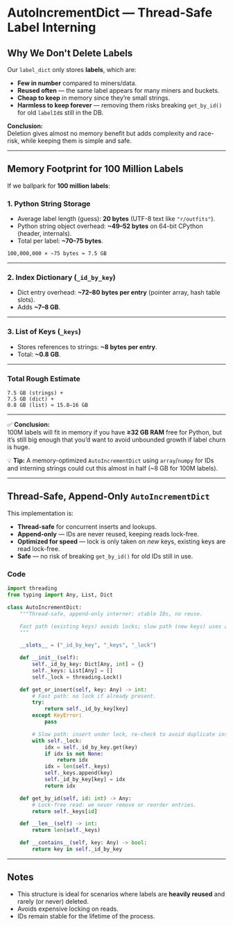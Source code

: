 # AutoIncrementDict — Thread-Safe Label Interning

## Why We Don't Delete Labels

Our `label_dict` only stores **labels**, which are:

- **Few in number** compared to miners/data.
- **Reused often** — the same label appears for many miners and buckets.
- **Cheap to keep** in memory since they’re small strings.
- **Harmless to keep forever** — removing them risks breaking `get_by_id()` for old `labelId`s still in the DB.

**Conclusion:**  
Deletion gives almost no memory benefit but adds complexity and race-risk, while keeping them is simple and safe.

---

## Memory Footprint for 100 Million Labels

If we ballpark for **100 million labels**:

### 1. Python String Storage
- Average label length (guess): **20 bytes** (UTF-8 text like `"r/outfits"`).
- Python string object overhead: **~49–52 bytes** on 64-bit CPython (header, internals).
- Total per label: **~70–75 bytes**.

```text
100,000,000 × ~75 bytes ≈ 7.5 GB
```

---

### 2. Index Dictionary (`_id_by_key`)
- Dict entry overhead: **~72–80 bytes per entry** (pointer array, hash table slots).
- Adds **~7–8 GB**.

---

### 3. List of Keys (`_keys`)
- Stores references to strings: **~8 bytes per entry**.
- Total: **~0.8 GB**.

---

### **Total Rough Estimate**
```text
7.5 GB (strings) +
7.5 GB (dict) +
0.8 GB (list) ≈ 15.8–16 GB
```

---

✅ **Conclusion:**  
100M labels will fit in memory if you have **≥32 GB RAM** free for Python, but it’s still big enough that you’d want to avoid unbounded growth if label churn is huge.

💡 **Tip:** A memory-optimized `AutoIncrementDict` using `array`/`numpy` for IDs and interning strings could cut this almost in half (~8 GB for 100M labels).

---

## Thread-Safe, Append-Only `AutoIncrementDict`

This implementation is:

- **Thread-safe** for concurrent inserts and lookups.
- **Append-only** — IDs are never reused, keeping reads lock-free.
- **Optimized for speed** — lock is only taken on *new* keys, existing keys are read lock-free.
- **Safe** — no risk of breaking `get_by_id()` for old IDs still in use.

### Code

```python
import threading
from typing import Any, List, Dict

class AutoIncrementDict:
    """Thread-safe, append-only interner: stable IDs, no reuse.

    Fast path (existing keys) avoids locks; slow path (new keys) uses a small lock.
    """

    __slots__ = ("_id_by_key", "_keys", "_lock")

    def __init__(self):
        self._id_by_key: Dict[Any, int] = {}
        self._keys: List[Any] = []
        self._lock = threading.Lock()

    def get_or_insert(self, key: Any) -> int:
        # Fast path: no lock if already present.
        try:
            return self._id_by_key[key]
        except KeyError:
            pass

        # Slow path: insert under lock, re-check to avoid duplicate inserts.
        with self._lock:
            idx = self._id_by_key.get(key)
            if idx is not None:
                return idx
            idx = len(self._keys)
            self._keys.append(key)
            self._id_by_key[key] = idx
            return idx

    def get_by_id(self, id: int) -> Any:
        # Lock-free read: we never remove or reorder entries.
        return self._keys[id]

    def __len__(self) -> int:
        return len(self._keys)

    def __contains__(self, key: Any) -> bool:
        return key in self._id_by_key
```

---

## Notes
- This structure is ideal for scenarios where labels are **heavily reused** and rarely (or never) deleted.
- Avoids expensive locking on reads.
- IDs remain stable for the lifetime of the process.
